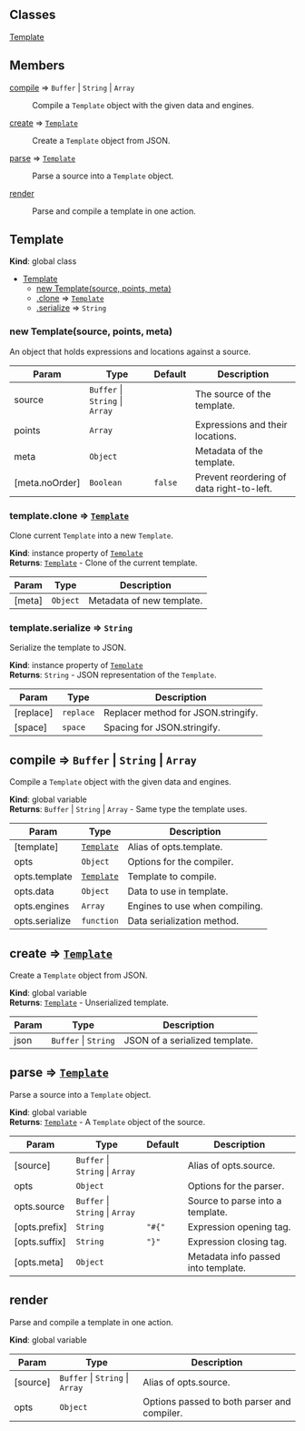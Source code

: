 ## Classes

<dl>
<dt><a href="#Template">Template</a></dt>
<dd></dd>
</dl>

## Members

<dl>
<dt><a href="#compile">compile</a> ⇒ <code>Buffer</code> | <code>String</code> | <code>Array</code></dt>
<dd><p>Compile a <code>Template</code> object with the given data and engines.</p>
</dd>
<dt><a href="#create">create</a> ⇒ <code><a href="#Template">Template</a></code></dt>
<dd><p>Create a <code>Template</code> object from JSON.</p>
</dd>
<dt><a href="#parse">parse</a> ⇒ <code><a href="#Template">Template</a></code></dt>
<dd><p>Parse a source into a <code>Template</code> object.</p>
</dd>
<dt><a href="#render">render</a></dt>
<dd><p>Parse and compile a template in one action.</p>
</dd>
</dl>

<a name="Template"></a>
## Template
**Kind**: global class  

* [Template](#Template)
    * [new Template(source, points, meta)](#new_Template_new)
    * [.clone](#Template+clone) ⇒ <code>[Template](#Template)</code>
    * [.serialize](#Template+serialize) ⇒ <code>String</code>

<a name="new_Template_new"></a>
### new Template(source, points, meta)
An object that holds expressions and locations against a source.


| Param | Type | Default | Description |
| --- | --- | --- | --- |
| source | <code>Buffer</code> &#124; <code>String</code> &#124; <code>Array</code> |  | The source of the template. |
| points | <code>Array</code> |  | Expressions and their locations. |
| meta | <code>Object</code> |  | Metadata of the template. |
| [meta.noOrder] | <code>Boolean</code> | <code>false</code> | Prevent reordering of data right-to-left. |

<a name="Template+clone"></a>
### template.clone ⇒ <code>[Template](#Template)</code>
Clone current `Template` into a new `Template`.

**Kind**: instance property of <code>[Template](#Template)</code>  
**Returns**: <code>[Template](#Template)</code> - Clone of the current template.  

| Param | Type | Description |
| --- | --- | --- |
| [meta] | <code>Object</code> | Metadata of new template. |

<a name="Template+serialize"></a>
### template.serialize ⇒ <code>String</code>
Serialize the template to JSON.

**Kind**: instance property of <code>[Template](#Template)</code>  
**Returns**: <code>String</code> - JSON representation of the `Template`.  

| Param | Type | Description |
| --- | --- | --- |
| [replace] | <code>replace</code> | Replacer method for JSON.stringify. |
| [space] | <code>space</code> | Spacing for JSON.stringify. |

<a name="compile"></a>
## compile ⇒ <code>Buffer</code> &#124; <code>String</code> &#124; <code>Array</code>
Compile a `Template` object with the given data and engines.

**Kind**: global variable  
**Returns**: <code>Buffer</code> &#124; <code>String</code> &#124; <code>Array</code> - Same type the template uses.  

| Param | Type | Description |
| --- | --- | --- |
| [template] | <code>[Template](#Template)</code> | Alias of opts.template. |
| opts | <code>Object</code> | Options for the compiler. |
| opts.template | <code>[Template](#Template)</code> | Template to compile. |
| opts.data | <code>Object</code> | Data to use in template. |
| opts.engines | <code>Array</code> | Engines to use when compiling. |
| opts.serialize | <code>function</code> | Data serialization method. |

<a name="create"></a>
## create ⇒ <code>[Template](#Template)</code>
Create a `Template` object from JSON.

**Kind**: global variable  
**Returns**: <code>[Template](#Template)</code> - Unserialized template.  

| Param | Type | Description |
| --- | --- | --- |
| json | <code>Buffer</code> &#124; <code>String</code> | JSON of a serialized template. |

<a name="parse"></a>
## parse ⇒ <code>[Template](#Template)</code>
Parse a source into a `Template` object.

**Kind**: global variable  
**Returns**: <code>[Template](#Template)</code> - A `Template` object of the source.  

| Param | Type | Default | Description |
| --- | --- | --- | --- |
| [source] | <code>Buffer</code> &#124; <code>String</code> &#124; <code>Array</code> |  | Alias of opts.source. |
| opts | <code>Object</code> |  | Options for the parser. |
| opts.source | <code>Buffer</code> &#124; <code>String</code> &#124; <code>Array</code> |  | Source to parse into a template. |
| [opts.prefix] | <code>String</code> | <code>&quot;#{&quot;</code> | Expression opening tag. |
| [opts.suffix] | <code>String</code> | <code>&quot;}&quot;</code> | Expression closing tag. |
| [opts.meta] | <code>Object</code> |  | Metadata info passed into template. |

<a name="render"></a>
## render
Parse and compile a template in one action.

**Kind**: global variable  

| Param | Type | Description |
| --- | --- | --- |
| [source] | <code>Buffer</code> &#124; <code>String</code> &#124; <code>Array</code> | Alias of opts.source. |
| opts | <code>Object</code> | Options passed to both parser and compiler. |


